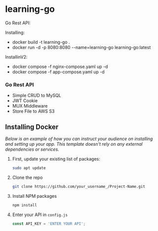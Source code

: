 # learning-go
Go Rest API:


Installing:
- docker build -t learning-go .
- docker run -d -p 8080:8080 --name=learning-go learning-go:latest

InstallinV2:
- docker compose -f nginx-compose.yaml up -d
- docker compose -f app-compose.yaml up -d

### Go Rest API

* Simple CRUD to MySQL
* JWT Cookie
* MUX Middleware 
* Store File to AWS S3


## Installing Docker

_Below is an example of how you can instruct your audience on installing and setting up your app. This template doesn't rely on any external dependencies or services._

1. First, update your existing list of packages:
   ```sh
   sudo apt update
   ```

2. Clone the repo
   ```sh
   git clone https://github.com/your_username_/Project-Name.git
   ```
3. Install NPM packages
   ```sh
   npm install
   ```
4. Enter your API in `config.js`
   ```js
   const API_KEY = 'ENTER YOUR API';
   ```
